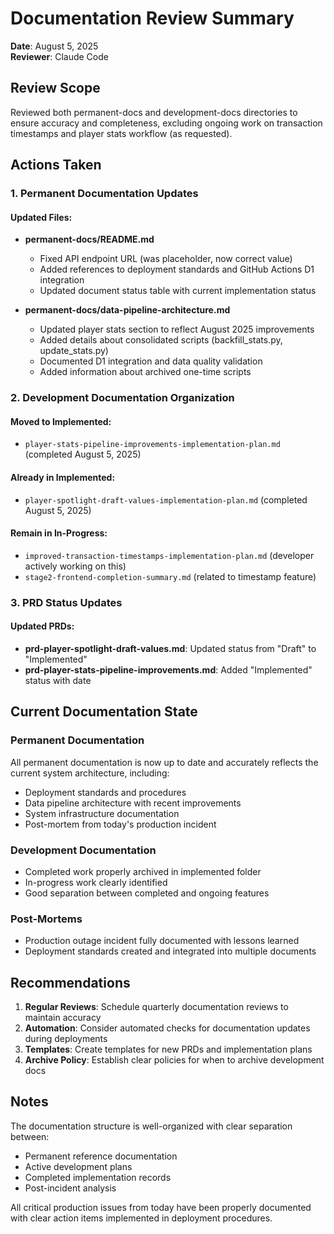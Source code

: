 # Documentation Review Summary
**Date**: August 5, 2025  
**Reviewer**: Claude Code

## Review Scope

Reviewed both permanent-docs and development-docs directories to ensure accuracy and completeness, excluding ongoing work on transaction timestamps and player stats workflow (as requested).

## Actions Taken

### 1. Permanent Documentation Updates

#### Updated Files:
- **permanent-docs/README.md**
  - Fixed API endpoint URL (was placeholder, now correct value)
  - Added references to deployment standards and GitHub Actions D1 integration
  - Updated document status table with current implementation status

- **permanent-docs/data-pipeline-architecture.md**
  - Updated player stats section to reflect August 2025 improvements
  - Added details about consolidated scripts (backfill_stats.py, update_stats.py)
  - Documented D1 integration and data quality validation
  - Added information about archived one-time scripts

### 2. Development Documentation Organization

#### Moved to Implemented:
- `player-stats-pipeline-improvements-implementation-plan.md` (completed August 5, 2025)

#### Already in Implemented:
- `player-spotlight-draft-values-implementation-plan.md` (completed August 5, 2025)

#### Remain in In-Progress:
- `improved-transaction-timestamps-implementation-plan.md` (developer actively working on this)
- `stage2-frontend-completion-summary.md` (related to timestamp feature)

### 3. PRD Status Updates

#### Updated PRDs:
- **prd-player-spotlight-draft-values.md**: Updated status from "Draft" to "Implemented"
- **prd-player-stats-pipeline-improvements.md**: Added "Implemented" status with date

## Current Documentation State

### Permanent Documentation
All permanent documentation is now up to date and accurately reflects the current system architecture, including:
- Deployment standards and procedures
- Data pipeline architecture with recent improvements
- System infrastructure documentation
- Post-mortem from today's production incident

### Development Documentation
- Completed work properly archived in implemented folder
- In-progress work clearly identified
- Good separation between completed and ongoing features

### Post-Mortems
- Production outage incident fully documented with lessons learned
- Deployment standards created and integrated into multiple documents

## Recommendations

1. **Regular Reviews**: Schedule quarterly documentation reviews to maintain accuracy
2. **Automation**: Consider automated checks for documentation updates during deployments
3. **Templates**: Create templates for new PRDs and implementation plans
4. **Archive Policy**: Establish clear policies for when to archive development docs

## Notes

The documentation structure is well-organized with clear separation between:
- Permanent reference documentation
- Active development plans
- Completed implementation records
- Post-incident analysis

All critical production issues from today have been properly documented with clear action items implemented in deployment procedures.